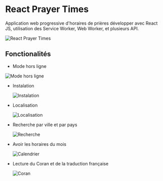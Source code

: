 # React Prayer Times

Application web progressive d'horaires de prières développer avec React JS, utilisation des Service Worker, Web Worker, et plusieurs API.

![React Prayer Times](./image-presentation/hmp-today.png)

## Fonctionalités


- Mode hors ligne

![Mode hors ligne](./image-presentation/offline.gif)

- Instalation

  ![Instalation](./image-presentation/instalation.gif)

- Localisation

  ![Localisation](./image-presentation/location.gif)

- Recherche par ville et par pays

  ![Recherche](./image-presentation/search-by-city-country.gif)

- Avoir les horaires du mois

  ![Calendrier](./image-presentation/calendar.gif)

- Lecture du Coran et de la traduction française

  ![Coran](./image-presentation/quran.gif)
